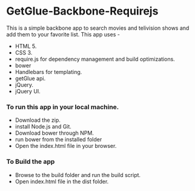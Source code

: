 <h1>GetGlue-Backbone-Requirejs</h1>




This is a simple backbone app to search movies and telivision shows and add them to your favorite list. This app uses -
<ul>
   <li>HTML 5.</li>
   <li>CSS 3.</li>
   <li>require.js for dependency management and build optimizations.</li>
   <li>bower</li>
   <li>Handlebars for templating.</li>
   <li>getGlue api.</li>
   <li>jQuery.</li>
   <li>jQuery UI.</li>
</ul>


<h3>To run this app in your local machine.</h3>
<ul>
   <li>Download the zip.</li>
   <li>install Node.js and Git.</li>
   <li>Download bower through NPM.</li>
   <li>run bower from the installed folder</li>
   <li>Open the index.html file in your browser.</li>
</ul>

<h3>To Build the app</h3>
<ul>
   <li>Browse to the build folder and run the build script.</li>
   <li>Open index.html file in the dist folder.</li>
</ul>


